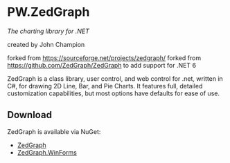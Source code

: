 # PW.ZedGraph

*The charting library for .NET*

created by John Champion

forked from https://sourceforge.net/projects/zedgraph/
forked from https://github.com/ZedGraph/ZedGraph to add support for .NET 6

ZedGraph is a class library, user control, and web control for .net, written in C#, for drawing 2D Line, Bar, and Pie Charts. It features full, detailed customization capabilities, but most options have defaults for ease of use.

## Download

ZedGraph is available via NuGet:
- [ZedGraph](http://nuget.org/packages/ZedGraph)
- [ZedGraph.WinForms](http://nuget.org/packages/ZedGraph.WinForms)
